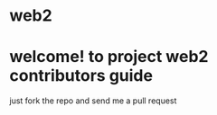 web2
=========

welcome! to project web2
contributors guide
=======

just fork the repo and send me a pull request
